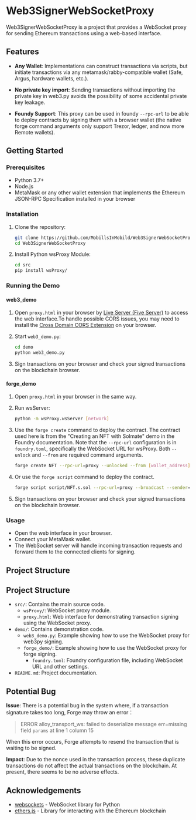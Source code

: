 # Web3SignerWebSocketProxy

Web3SignerWebSocketProxy is a project that provides a WebSocket proxy for sending Ethereum transactions using a web-based interface. 

## Features

- **Any Wallet**: Implementations can construct transactions via scripts, but initiate transactions via any metamask/rabby-compatible wallet (Safe, Argus, hardware wallets, etc.).

- **No private key import**: Sending transactions without importing the private key in web3.py avoids the possibility of some accidental private key leakage.

- **Foundy Support**: This proxy can be used in foundy `--rpc-url` to be able to deploy contracts by signing them with a browser wallet (the native forge command arguments only support Trezor, ledger, and now more Remote wallets).

## Getting Started

### Prerequisites

- Python 3.7+
- Node.js
- MetaMask or any other wallet extension that implements the Ethereum JSON-RPC Specification installed in your browser

### Installation

1. Clone the repository:
    ```sh
    git clone https://github.com/MobillsInMobild/Web3SignerWebSocketProxy
    cd Web3SignerWebSocketProxy
    ```

2. Install Python wsProxy Module:
    ```sh
    cd src
    pip install wsProxy/
    ```

### Running the Demo

#### web3_demo

1. Open `proxy.html` in your browser by [Live Server (Five Server)](https://marketplace.visualstudio.com/items?itemName=yandeu.five-server) to access the web interface.To handle possible CORS issues, you may need to install the [Cross Domain CORS Extension](https://chromewebstore.google.com/detail/mjhpgnbimicffchbodmgfnemoghjakai) on your browser.

2. Start `web3_demo.py`:
    ```sh
    cd demo
    python web3_demo.py
    ```

3. Sign transactions on your browser and check your signed transactions on the blockchain browser.

#### forge_demo

1. Open `proxy.html` in your browser in the same way. 

2. Run wsServer:
    ```sh
    python -m wsProxy.wsServer [network]
    ```

3. Use the `forge create` command to deploy the contract. The contract used here is from the "Creating an NFT with Solmate" demo in the Foundry documentation. Note that the `--rpc-url` configuration is in `foundry.toml`, specifically the WebSocket URL for wsProxy. Both `--unlock` and `--from` are required command arguments.

    ```sh
    forge create NFT --rpc-url=proxy --unlocked --from [wallet_address]  --constructor-args-path constructor-args.txt 
    ```

3. Or use the `forge script` command to deploy the contract. 

    ```sh
    forge script script/NFT.s.sol --rpc-url=proxy --broadcast --sender=[wallet_address]  --unlocked
    ```

5. Sign transactions on your browser and check your signed transactions on the blockchain browser.

### Usage

- Open the web interface in your browser.
- Connect your MetaMask wallet.
- The WebSocket server will handle incoming transaction requests and forward them to the connected clients for signing.

## Project Structure

## Project Structure

- `src/`: Contains the main source code.
  - `wsProxy/`: WebSocket proxy module.
  - `proxy.html`: Web interface for demonstrating transaction signing using the WebSocket proxy.
- `demo/`: Contains demonstration code.
  - `web3_demo.py`: Example showing how to use the WebSocket proxy for web3py signing.
  - `forge_demo/`: Example showing how to use the WebSocket proxy for forge signing.
    - `foundry.toml`: Foundry configuration file, including WebSocket URL and other settings.
- `README.md`: Project documentation.

## Potential Bug

**Issue**: There is a potential bug in the system where, if a transaction signature takes too long, Forge may throw an error：

> ERROR alloy_transport_ws: failed to deserialize message err=missing field `params` at line 1 column 15

When this error occurs, Forge attempts to resend the transaction that is waiting to be signed.

**Impact**: Due to the nonce used in the transaction process, these duplicate transactions do not affect the actual transactions on the blockchain. At present, there seems to be no adverse effects.



## Acknowledgements

- [websockets](https://websockets.readthedocs.io/) - WebSocket library for Python
- [ethers.js](https://docs.ethers.io/v5/) - Library for interacting with the Ethereum blockchain
